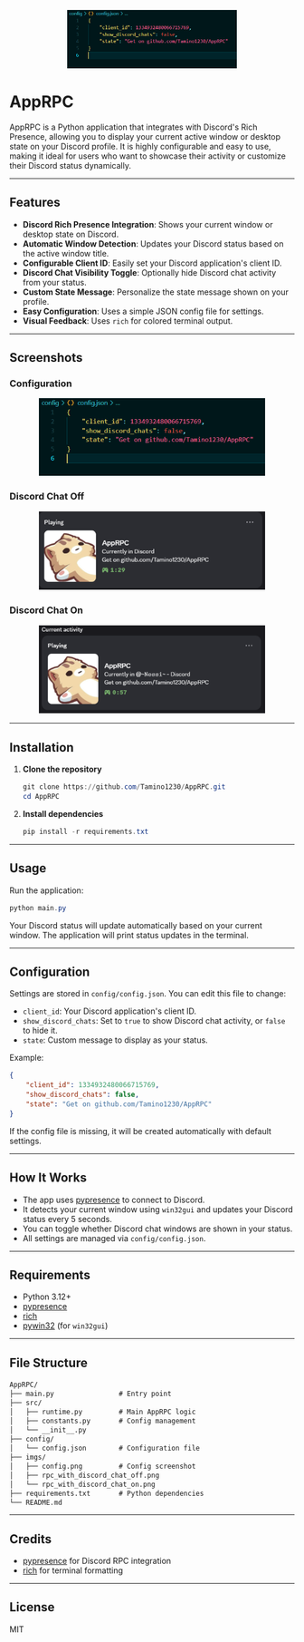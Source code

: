 <p align="center">
  <img src="imgs/config.png" alt="AppRPC Config" width="300"/>
</p>

# AppRPC

AppRPC is a Python application that integrates with Discord's Rich Presence, allowing you to display your current active window or desktop state on your Discord profile. It is highly configurable and easy to use, making it ideal for users who want to showcase their activity or customize their Discord status dynamically.

---

## Features

- **Discord Rich Presence Integration**: Shows your current window or desktop state on Discord.
- **Automatic Window Detection**: Updates your Discord status based on the active window title.
- **Configurable Client ID**: Easily set your Discord application's client ID.
- **Discord Chat Visibility Toggle**: Optionally hide Discord chat activity from your status.
- **Custom State Message**: Personalize the state message shown on your profile.
- **Easy Configuration**: Uses a simple JSON config file for settings.
- **Visual Feedback**: Uses `rich` for colored terminal output.

---

## Screenshots

### Configuration
<p align="center">
  <img src="imgs/config.png" alt="Configuration" width="400"/>
</p>

### Discord Chat Off
<p align="center">
  <img src="imgs/rpc_with_discord_chat_off.png" alt="Discord Chat Off" width="400"/>
</p>

### Discord Chat On
<p align="center">
  <img src="imgs/rpc_with_discord_chat_on.png" alt="Discord Chat On" width="400"/>
</p>

---

## Installation

1. **Clone the repository**
   ```powershell
   git clone https://github.com/Tamino1230/AppRPC.git
   cd AppRPC
   ```

2. **Install dependencies**
   ```powershell
   pip install -r requirements.txt
   ```

---

## Usage

Run the application:

```powershell
python main.py
```

Your Discord status will update automatically based on your current window. The application will print status updates in the terminal.

---

## Configuration

Settings are stored in `config/config.json`. You can edit this file to change:

- `client_id`: Your Discord application's client ID.
- `show_discord_chats`: Set to `true` to show Discord chat activity, or `false` to hide it.
- `state`: Custom message to display as your status.

Example:
```json
{
    "client_id": 1334932480066715769,
    "show_discord_chats": false,
    "state": "Get on github.com/Tamino1230/AppRPC"
}
```

If the config file is missing, it will be created automatically with default settings.

---

## How It Works

- The app uses [pypresence](https://github.com/qwertyquerty/pypresence) to connect to Discord.
- It detects your current window using `win32gui` and updates your Discord status every 5 seconds.
- You can toggle whether Discord chat windows are shown in your status.
- All settings are managed via `config/config.json`.

---

## Requirements

- Python 3.12+
- [pypresence](https://pypi.org/project/pypresence/)
- [rich](https://pypi.org/project/rich/)
- [pywin32](https://pypi.org/project/pywin32/) (for `win32gui`)

---

## File Structure

```
AppRPC/
├── main.py                # Entry point
├── src/
│   ├── runtime.py         # Main AppRPC logic
│   ├── constants.py       # Config management
│   └── __init__.py
├── config/
│   └── config.json        # Configuration file
├── imgs/
│   ├── config.png         # Config screenshot
│   ├── rpc_with_discord_chat_off.png
│   └── rpc_with_discord_chat_on.png
├── requirements.txt       # Python dependencies
└── README.md
```

---

## Credits

- [pypresence](https://github.com/qwertyquerty/pypresence) for Discord RPC integration
- [rich](https://github.com/Textualize/rich) for terminal formatting

---

## License

MIT
